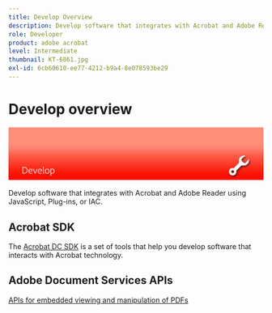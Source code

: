 ```yaml
---
title: Develop Overview
description: Develop software that integrates with Acrobat and Adobe Reader using JavaScript, Plug-ins, or IAC
role: Developer
product: adobe acrobat
level: Intermediate
thumbnail: KT-6861.jpg
exl-id: 6cb60610-ee77-4212-b9a4-8e078593be29
---
```

# Develop overview

![Acrobat Develop Image](../assets/Hero-Develop.png)

Develop software that integrates with Acrobat and Adobe Reader using JavaScript, Plug-ins, or IAC.

## Acrobat SDK

The [Acrobat DC SDK](https://www.adobe.io/apis/documentcloud/acrobat.html) is a set of tools that help you develop software that interacts with Acrobat technology. 

## Adobe Document Services APIs

[APIs for embedded viewing and manipulation of PDFs](https://www.adobe.io/apis/documentcloud/dcsdk/)
